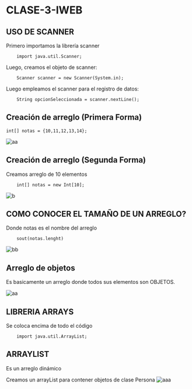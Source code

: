 # CLASE-3-IWEB

## USO DE SCANNER

Primero importamos la librería scanner

        import java.util.Scanner;
        
Luego, creamos el objeto de scanner:

        Scanner scanner = new Scanner(System.in);
Luego empleamos el scanner para el registro de datos:

        String opcionSeleccionada = scanner.nextLine();

## Creación de arreglo (Primera Forma)
    int[] notas = {10,11,12,13,14};
    
![aa](https://github.com/SergioABS0813/CLASE-3-IWEB/assets/134556600/edf4f83c-4f57-458a-b751-067fbdd59bf4)

## Creación de arreglo (Segunda Forma)
Creamos arreglo de 10 elementos

        int[] notas = new Int[10];
    
![b](https://github.com/SergioABS0813/CLASE-3-IWEB/assets/134556600/ab75282e-4a22-47b0-b6e2-7a3a21ea0260)

## COMO CONOCER EL TAMAÑO DE UN ARREGLO?
Donde notas es el nombre del arreglo

        sout(notas.lenght)
    
![bb](https://github.com/SergioABS0813/CLASE-3-IWEB/assets/134556600/fde56f2f-57fc-49b8-a04f-fe55756b3024)

## Arreglo de objetos
Es basicamente un arreglo donde todos sus elementos son OBJETOS.

![aa](https://github.com/SergioABS0813/CLASE-3-IWEB/assets/134556600/56f91199-e022-4d32-9660-9648346f1249)

## LIBRERIA ARRAYS
Se coloca encima de todo el código

        import java.util.ArrayList;

## ARRAYLIST
Es un arreglo dinámico 

Creamos un arrayList para contener objetos de clase Persona
![aaa](https://github.com/SergioABS0813/CLASE-3-IWEB/assets/134556600/976aa7f6-9e5e-4d5c-b6a7-23c0be50272d)
